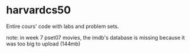 # harvardcs50
Entire cours' code with labs and problem sets.

note: in week 7 pset07 movies, the imdb's database is missing because it was too big to upload (144mb)
